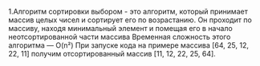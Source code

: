 1.Алгоритм сортировки выбором - это алгоритм, который принимает массив целых чисел и сортирует его по возрастанию. Он проходит по массиву, находя минимальный элемент и помещая его в начало неотсортированной части массива
Временная сложность этого алгоритма — O(n²)
При запуске кода на примере массива [64, 25, 12, 22, 11]  получим отсортированный массив [11, 12, 22, 25, 64].
